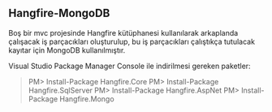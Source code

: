## Hangfire-MongoDB

Boş bir mvc projesinde Hangfire kütüphanesi kullanılarak arkaplanda çalışacak iş parçacıkları oluşturulup, bu iş parçacıkları çalıştıkça tutulacak kayıtar için MongoDB kullanılmıştır.

Visual Studio Package Manager Console ile indirilmesi gereken paketler:
> PM> Install-Package Hangfire.Core
 PM> Install-Package Hangfire.SqlServer
PM> Install-Package Hangfire.AspNet
PM> Install-Package Hangfire.Mongo
